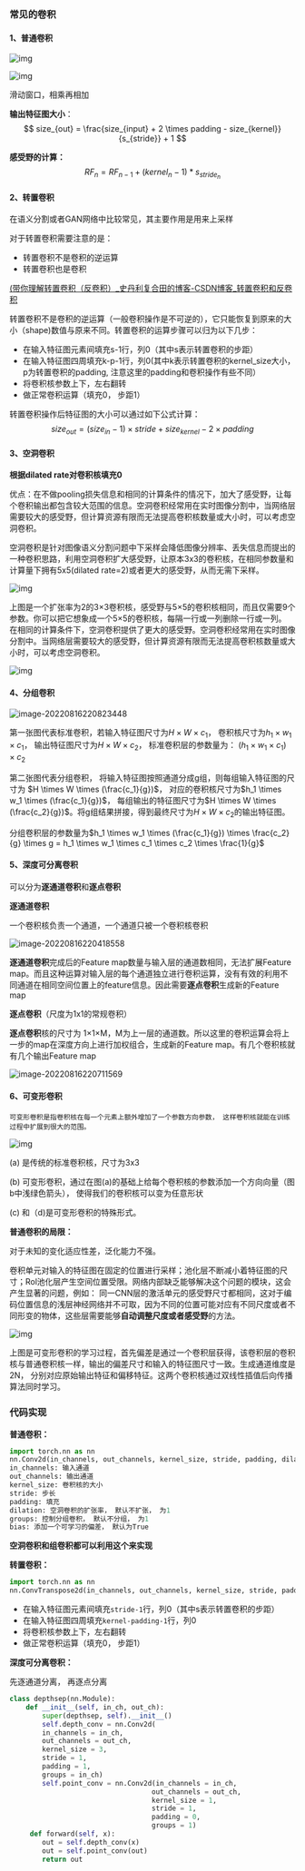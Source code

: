 ### 常见的卷积

#### 1、普通卷积

![img](../img/20180726213319869.gif)

![img](../img/da806fc5e9824c5b802cbdc87b75f9aa.png)

滑动窗口，相乘再相加

**输出特征图大小**：
$$
size_{out} = \frac{size_{input} + 2 \times padding - size_{kernel}}{s_{stride}} + 1
$$


**感受野的计算：**
$$
RF_n = RF_{n-1} + (kernel_n - 1) * s_{stride_n}
$$


#### 2、转置卷积

在语义分割或者GAN网络中比较常见，其主要作用是用来上采样

对于转置卷积需要注意的是：

* 转置卷积不是卷积的逆运算
* 转置卷积也是卷积

[(带你理解转置卷积（反卷积）_史丹利复合田的博客-CSDN博客_转置卷积和反卷积](https://blog.csdn.net/tsyccnh/article/details/87357447)

转置卷积不是卷积的逆运算（一般卷积操作是不可逆的），它只能恢复到原来的大小（shape)数值与原来不同。转置卷积的运算步骤可以归为以下几步：

* 在输入特征图元素间填充s-1行，列0（其中s表示转置卷积的步距）
* 在输入特征图四周填充k-p-1行，列0(其中k表示转置卷积的kernel_size大小，p为转置卷积的padding, 注意这里的padding和卷积操作有些不同）
* 将卷积核参数上下，左右翻转
* 做正常卷积运算（填充0， 步距1）

转置卷积操作后特征图的大小可以通过如下公式计算：
$$
size_{out} = (size_{in} - 1) \times stride + size_{kernel} - 2 \times padding
$$

#### 3、空洞卷积

**根据dilated rate对卷积核填充0**

优点：在不做pooling损失信息和相同的计算条件的情况下，加大了感受野，让每个卷积输出都包含较大范围的信息。空洞卷积经常用在实时图像分割中，当网络层需要较大的感受野，但计算资源有限而无法提高卷积核数量或大小时，可以考虑空洞卷积。

空洞卷积是针对图像语义分割问题中下采样会降低图像分辨率、丢失信息而提出的一种卷积思路，利用空洞卷积扩大感受野，让原本3x3的卷积核，在相同参数量和计算量下拥有5x5(dilated rate=2)或者更大的感受野，从而无需下采样。

![img](../img/20190409145251740.gif)

上图是一个扩张率为2的3×3卷积核，感受野与5×5的卷积核相同，而且仅需要9个参数。你可以把它想象成一个5×5的卷积核，每隔一行或一列删除一行或一列。
在相同的计算条件下，空洞卷积提供了更大的感受野。空洞卷积经常用在实时图像分割中。当网络层需要较大的感受野，但计算资源有限而无法提高卷积核数量或大小时，可以考虑空洞卷积。

![img](../img/f88246f23c2444d29ae1cc652be08bf7.jpg)



#### 4、分组卷积

![image-20220816220823448](%E5%B8%B8%E8%A7%81%E7%9A%84%E5%8D%B7%E7%A7%AF/image-20220816220823448.png)

第一张图代表标准卷积，若输入特征图尺寸为$H\times W \times c_1$， 卷积核尺寸为$h_1 \times w_1 \times c_1$， 输出特征图尺寸为$H \times W \times c_2$， 标准卷积层的参数量为： $(h_1 \times w_1 \times c_1) \times c_2$

第二张图代表分组卷积， 将输入特征图按照通道分成g组，则每组输入特征图的尺寸为 $H \times W \times (\frac{c_1}{g})$， 对应的卷积核尺寸为$h_1 \times w_1 \times (\frac{c_1}{g})$， 每组输出的特征图尺寸为$H \times W \times (\frac{c_2}{g})$。将g组结果拼接，得到最终尺寸为$H \times W \times c_2$的输出特征图。

分组卷积层的参数量为$h_1 \times w_1 \times (\frac{c_1}{g}) \times \frac{c_2}{g} \times g = h_1 \times w_1 \times c_1 \times c_2 \times \frac{1}{g}$



#### 5、深度可分离卷积

可以分为**逐通道卷积**和**逐点卷积**

**逐通道卷积**

一个卷积核负责一个通道，一个通道只被一个卷积核卷积

![image-20220816220418558](%E5%B8%B8%E8%A7%81%E7%9A%84%E5%8D%B7%E7%A7%AF/image-20220816220418558.png)

**逐通道卷积**完成后的Feature map数量与输入层的通道数相同，无法扩展Feature map。而且这种运算对输入层的每个通道独立进行卷积运算，没有有效的利用不同通道在相同空间位置上的feature信息。因此需要**逐点卷积**生成新的Feature map

**逐点卷积**（尺度为1x1的常规卷积）

**逐点卷积**核的尺寸为 1×1×M，M为上一层的通道数。所以这里的卷积运算会将上一步的map在深度方向上进行加权组合，生成新的Feature map。有几个卷积核就有几个输出Feature map

![image-20220816220711569](%E5%B8%B8%E8%A7%81%E7%9A%84%E5%8D%B7%E7%A7%AF/image-20220816220711569.png)

#### 6、可变形卷积

`可变形卷积是指卷积核在每一个元素上额外增加了一个参数方向参数， 这样卷积核就能在训练过程中扩展到很大的范围。`

![img](../img/20200209143138345.png)

(a) 是传统的标准卷积核，尺寸为3x3

(b) 可变形卷积，通过在图(a)的基础上给每个卷积核的参数添加一个方向向量（图b中浅绿色箭头）， 使得我们的卷积核可以变为任意形状

(c) 和（d)是可变形卷积的特殊形式。

**普通卷积的局限：**

对于未知的变化适应性差，泛化能力不强。

卷积单元对输入的特征图在固定的位置进行采样；池化层不断减小着特征图的尺寸；Rol池化层产生空间位置受限。网络内部缺乏能够解决这个问题的模块，这会产生显著的问题，例如： 同一CNN层的激活单元的感受野尺寸都相同，这对于编码位置信息的浅层神经网络并不可取，因为不同的位置可能对应有不同尺度或者不同形变的物体，这些层需要能够**自动调整尺度或者感受野**的方法。

![img](../img/20200209162959285.png)

上图是可变形卷积的学习过程，首先偏差是通过一个卷积层获得，该卷积层的卷积核与普通卷积核一样，输出的偏差尺寸和输入的特征图尺寸一致。生成通道维度是2N， 分别对应原始输出特征和偏移特征。这两个卷积核通过双线性插值后向传播算法同时学习。





### 代码实现

**普通卷积：**

```python
import torch.nn as nn
nn.Conv2d(in_channels, out_channels, kernel_size, stride, padding, dilation, gruops, bias)
in_channels: 输入通道
out_channels: 输出通道
kernel_size: 卷积核的大小
stride: 步长
padding: 填充
dilation: 空洞卷积的扩张率， 默认不扩张， 为1
groups: 控制分组卷积， 默认不分组， 为1
bias: 添加一个可学习的偏差， 默认为True
```

**空洞卷积和组卷积都可以利用这个来实现**

**转置卷积：**

```python
import torch.nn as nn
nn.ConvTranspose2d(in_channels, out_channels, kernel_size, stride, padding, bias)
```

* 在输入特征图元素间填充`stride-1`行，列0（其中s表示转置卷积的步距）
* 在输入特征图四周填充`kernel-padding-1`行，列0
* 将卷积核参数上下，左右翻转
* 做正常卷积运算（填充0， 步距1）

**深度可分离卷积：**

先逐通道分离， 再逐点分离

```python
class depthsep(nn.Module):
    def __init__(self, in_ch, out_ch):
        super(depthsep, self).__init__()
        self.depth_conv = nn.Conv2d(
        in_channels = in_ch,
        out_channels = out_ch,
        kernel_size = 3,
        stride = 1, 
        padding = 1,
        groups = in_ch)
        self.point_conv = nn.Conv2d(in_channels = in_ch,
                                   out_channels = out_ch,
                                   kernel_size = 1,
                                   stride = 1,
                                   padding = 0,
                                   groups = 1)
     def forward(self, x):
        out = self.depth_conv(x)
        out = self.point_conv(out)
        return out
```

